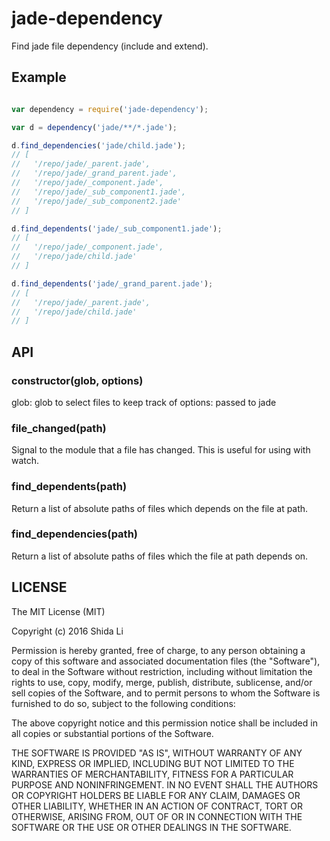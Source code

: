 jade-dependency
===========

Find jade file dependency (include and extend).

Example
---
```javascript

var dependency = require('jade-dependency');

var d = dependency('jade/**/*.jade');

d.find_dependencies('jade/child.jade');
// [
//   '/repo/jade/_parent.jade',
//   '/repo/jade/_grand_parent.jade',
//   '/repo/jade/_component.jade',
//   '/repo/jade/_sub_component1.jade',
//   '/repo/jade/_sub_component2.jade'
// ]

d.find_dependents('jade/_sub_component1.jade');
// [
//   '/repo/jade/_component.jade',
//   '/repo/jade/child.jade'
// ]

d.find_dependents('jade/_grand_parent.jade');
// [
//   '/repo/jade/_parent.jade',
//   '/repo/jade/child.jade'
// ]
```

API
---

### constructor(glob, options)

glob: glob to select files to keep track of
options: passed to jade

### file_changed(path)

Signal to the module that a file has changed. This is useful for using with watch.

### find_dependents(path)

Return a list of absolute paths of files which depends on the file at path.

### find_dependencies(path)

Return a list of absolute paths of files which the file at path depends on.


LICENSE
-------

The MIT License (MIT)

Copyright (c) 2016 Shida Li

Permission is hereby granted, free of charge, to any person obtaining a copy of this software and associated documentation files (the "Software"), to deal in the Software without restriction, including without limitation the rights to use, copy, modify, merge, publish, distribute, sublicense, and/or sell copies of the Software, and to permit persons to whom the Software is furnished to do so, subject to the following conditions:

The above copyright notice and this permission notice shall be included in all copies or substantial portions of the Software.

THE SOFTWARE IS PROVIDED "AS IS", WITHOUT WARRANTY OF ANY KIND, EXPRESS OR IMPLIED, INCLUDING BUT NOT LIMITED TO THE WARRANTIES OF MERCHANTABILITY, FITNESS FOR A PARTICULAR PURPOSE AND NONINFRINGEMENT. IN NO EVENT SHALL THE AUTHORS OR COPYRIGHT HOLDERS BE LIABLE FOR ANY CLAIM, DAMAGES OR OTHER LIABILITY, WHETHER IN AN ACTION OF CONTRACT, TORT OR OTHERWISE, ARISING FROM, OUT OF OR IN CONNECTION WITH THE SOFTWARE OR THE USE OR OTHER DEALINGS IN THE SOFTWARE.
